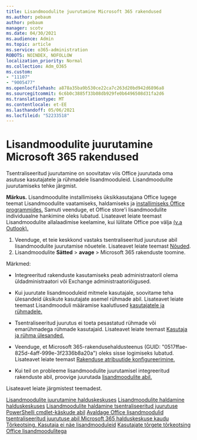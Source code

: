 ```yaml
---
title: Lisandmoodulite juurutamine Microsoft 365 rakendused
ms.author: pebaum
author: pebaum
manager: scotv
ms.date: 04/30/2021
ms.audience: Admin
ms.topic: article
ms.service: o365-administration
ROBOTS: NOINDEX, NOFOLLOW
localization_priority: Normal
ms.collection: Adm_O365
ms.custom:
- "11107"
- "9005477"
ms.openlocfilehash: a878a35ba9b530ce22ca7c263d20bd942d6896a8
ms.sourcegitcommit: 6c6b0c3885f33b08db929fe0b6496508d31fa2d6
ms.translationtype: MT
ms.contentlocale: et-EE
ms.lasthandoff: 05/06/2021
ms.locfileid: "52233518"
---
```

# <a name="deploying-add-ins-for-microsoft-365-apps"></a>Lisandmoodulite juurutamine Microsoft 365 rakendused

Tsentraliseeritud juurutamine on soovitatav viis Office juurutada oma asutuse kasutajatele ja rühmadele lisandmooduleid. Lisandmoodulite juurutamiseks tehke järgmist.

**Märkus.** Lisandmoodulite installimiseks üksikkasutajana Office lugege teemat Lisandmoodulite vaatamiseks, haldamiseks ja [installimiseks Office programmides.](https://support.microsoft.com/topic/view-manage-and-install-add-ins-in-office-programs-16278816-1948-4028-91e5-76dca5380f8d) Samuti veenduge, et Office store'i lisandmoodulite individuaalne hankimine oleks lubatud. Lisateavet leiate teemast Lisandmoodulite allalaadimise keelamine, kui lülitate Office poe välja [(v.a Outlook).](https://docs.microsoft.com/microsoft-365/admin/manage/manage-addins-in-the-admin-center?view=o365-worldwide#prevent-add-in-downloads-by-turning-off-the-office-store-across-all-clients-except-outlook)

1. Veenduge, et teie keskkond vastaks tsentraliseeritud juurutuse abil lisandmoodulite juurutamise nõuetele. Lisateavet leiate teemast [Nõuded](https://docs.microsoft.com/microsoft-365/admin/manage/centralized-deployment-of-add-ins?#requirements).
2. Lisandmoodulite **Sätted**  >  **avage**  >   Microsoft 365 rakenduste toomine. 

Märkmed: 

- Integreeritud rakenduste kasutamiseks peab administraatoril olema üldadministraatori või Exchange administraatoriõigused.

- Kui juurutate lisandmooduleid mitmele kasutajale, soovitame teha ülesandeid üksikute kasutajate asemel rühmade abil. Lisateavet leiate teemast Lisandmooduli määramise kaalutlused [kasutajatele ja rühmadele.](https://docs.microsoft.com/microsoft-365/admin/manage/manage-deployment-of-add-ins?view=o365-worldwide#considerations-when-assigning-an-add-in-to-users-and-groups)

- Tsentraliseeritud juurutus ei toeta pesastatud rühmade või emarühmadega rühmade kasutajaid. Lisateavet leiate teemast [Kasutaja ja rühma ülesanded.](https://docs.microsoft.com/microsoft-365/admin/manage/centralized-deployment-of-add-ins?view=o365-worldwide#user-and-group-assignments)

- Veenduge, et Microsoft 365-rakendusehaldusteenus (GUID: "0517ffae-825d-4aff-999e-3f2336b8a20a") oleks sisse logimiseks lubatud. Lisateavet leiate teemast [Rakenduse atribuutide konfigureerimine.](https://docs.microsoft.com/azure/active-directory/manage-apps/add-application-portal-configure#configure-app-properties)

- Kui teil on probleeme lisandmoodulite juurutamisel integreeritud rakenduste abil, proovige juurutada [lisandmoodulite abil.](https://admin.microsoft.com/AdminPortal/Home?#/Settings/AddIns)

Lisateavet leiate järgmistest teemadest.

[Lisandmoodulite juurutamine halduskeskuses](https://docs.microsoft.com/microsoft-365/admin/manage/manage-deployment-of-add-ins) 
 [Lisandmoodulite haldamine halduskeskuses](https://docs.microsoft.com/microsoft-365/admin/manage/manage-addins-in-the-admin-center) 
 [Lisandmoodulite haldamine tsentraliseeritud juurutuse PowerShelli cmdlet-käskude abil](https://docs.microsoft.com/microsoft-365/enterprise/use-the-centralized-deployment-powershell-cmdlets-to-manage-add-ins) 
 [Avaldage Office lisandmoodulid tsentraliseeritud juurutuse abil Microsoft 365 halduskeskuse kaudu](https://docs.microsoft.com/office/dev/add-ins/publish/centralized-deployment#publish-an-office-add-in-via-centralized-deployment) 
 [Tõrkeotsing. Kasutaja ei näe lisandmooduleid](https://docs.microsoft.com/office365/troubleshoot/access-management/user-not-seeing-add-ins) 
 [Kasutajate tõrgete tõrkeotsing Office lisandmoodulitega](https://docs.microsoft.com/office/dev/add-ins/testing/testing-and-troubleshooting)